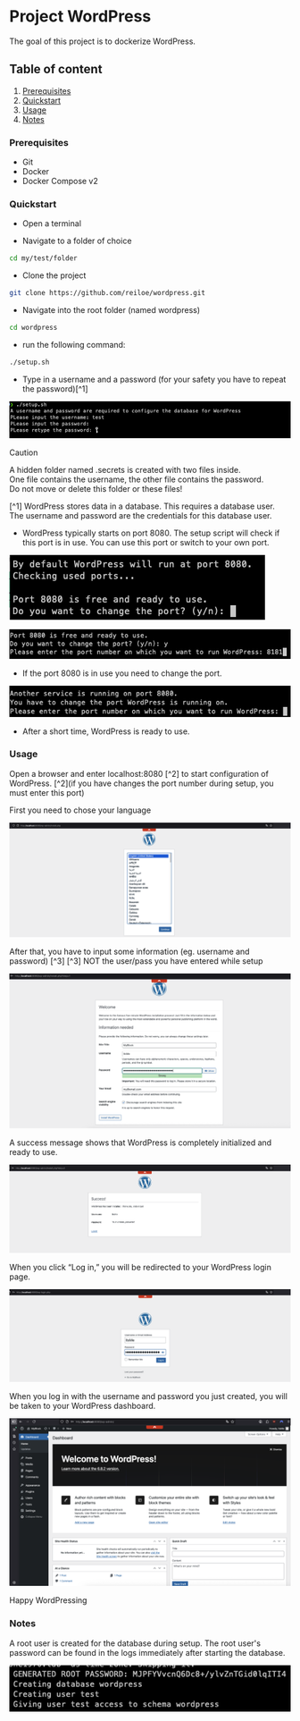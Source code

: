 # Project WordPress

The goal of this project is to dockerize WordPress.

## Table of content

1. [Prerequisites](#Prerequisites)
2. [Quickstart](#Quickstart)
3. [Usage](#Usage)
4. [Notes](#Notes)

### Prerequisites

- Git
- Docker
- Docker Compose v2

### Quickstart

- Open a terminal

- Navigate to a folder of choice

```bash
cd my/test/folder
```

- Clone the project

```bash
git clone https://github.com/reiloe/wordpress.git
```

- Navigate into the root folder (named wordpress)

```bash
cd wordpress
```

- run the following command:

```bash
./setup.sh
```

- Type in a username and a password (for your safety you have to repeat the password)[^1]

![Username_password](img/username_password.png)

> [!CAUTION]  
> A hidden folder named .secrets is created with two files inside.  
> One file contains the username, the other file contains the password.  
> Do not move or delete this folder or these files!

[^1] WordPress stores data in a database. This requires a database user. The username and password are the credentials for this database user.

- WordPress typically starts on port 8080. The setup script will check if this port is in use. You can use this port or switch to your own port. 

![port_free](img/port_free.png)

![port_change_choice](img/port_change_choice.png)

- If the port 8080 is in use you need to change the port.

![port_in_use](img/port_in_use.png)

- After a short time, WordPress is ready to use. 

### Usage
 
Open a browser and enter localhost:8080 [^2] to start configuration of WordPress. [^2](if you have changes the port number during setup, you must enter this port)

First you need to chose your language

![wordpress_language](img/wordpress_language.png)

After that, you have to input some information (eg. username and password) [^3] [^3] NOT the user/pass you have entered while setup

![wordpress_information](img/wordpress_information.png)

A success message shows that WordPress is completely initialized and ready to use.

![wordpress_success](img/wordpress_success.png)

When you click “Log in,” you will be redirected to your WordPress login page.

![wordpress_login](img/wordpress_login.png)

When you log in with the username and password you just created, you will be taken to your WordPress dashboard. 

![wordpress_dashboard](img/wordpress_dashboard.png)

Happy WordPressing

### Notes

A root user is created for the database during setup. The root user's password can be found in the logs immediately after starting the database.

![mysql_root_password](img/mysql_root_password.png)
